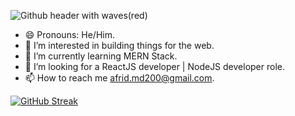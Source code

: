 ![Github header with waves(red)](https://github.com/afrid-md02/afrid-md02/assets/165661014/79eb67cb-9560-4347-a91a-f34fb4e81150)

<ul>
  <li>😄 Pronouns: He/Him.</li>
  <li>👀 I’m interested in building things for the web.</li>
  <li>🌱 I’m currently learning MERN Stack.</li>
  <li>💼 I’m looking for a ReactJS developer | NodeJS developer role.</li>
  <li>📫 How to reach me <a href="mailto:afrid.md200@gmail.com">afrid.md200@gmail.com</a>.</li>
</ul>

[![GitHub Streak](https://github-readme-streak-stats.herokuapp.com/?user=afrid-md02)](https://git.io/streak-stats)


